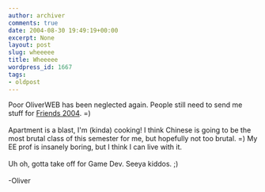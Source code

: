 ```yaml
---
author: archiver
comments: true
date: 2004-08-30 19:49:19+00:00
excerpt: None
layout: post
slug: wheeeee
title: Wheeeee
wordpress_id: 1667
tags:
- oldpost
---
```


Poor OliverWEB has been neglected again.  People still need to send me stuff for <a href="http://www.oliverweb.com/friends2004">Friends 2004</a>. =) <br /><br />Apartment is a blast, I'm (kinda) cooking! I think Chinese is going to be the most brutal class of this semester for me, but hopefully not too brutal. =)  My EE prof is insanely boring, but I think I can live with it.<br /><br />Uh oh, gotta take off for Game Dev. Seeya kiddos. ;)<br /><br />-Oliver